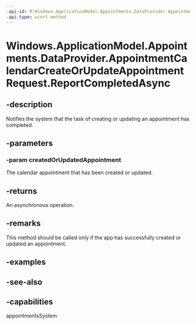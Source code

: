 ```yaml
---
-api-id: M:Windows.ApplicationModel.Appointments.DataProvider.AppointmentCalendarCreateOrUpdateAppointmentRequest.ReportCompletedAsync(Windows.ApplicationModel.Appointments.Appointment)
-api-type: winrt method
---
```


<!-- Method syntax
public Windows.Foundation.IAsyncAction ReportCompletedAsync(Windows.ApplicationModel.Appointments.Appointment createdOrUpdatedAppointment)
-->

# Windows.ApplicationModel.Appointments.DataProvider.AppointmentCalendarCreateOrUpdateAppointmentRequest.ReportCompletedAsync

## -description
Notifies the system that the task of creating or updating an appointment has completed.

## -parameters
### -param createdOrUpdatedAppointment
The calendar appointment that has been created or updated.

## -returns
An asynchronous operation.

## -remarks
This method should be called only if the app has successfully created or updated an appointment.

## -examples

## -see-also

## -capabilities
appointmentsSystem
